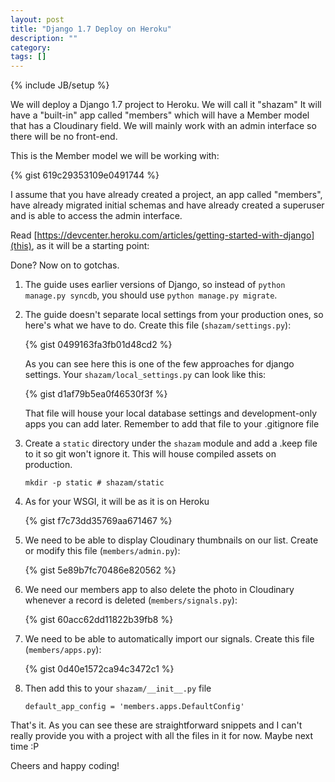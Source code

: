 ```yaml
---
layout: post
title: "Django 1.7 Deploy on Heroku"
description: ""
category:
tags: []
---
```

{% include JB/setup %}

We will deploy a Django 1.7 project to Heroku. We will call it "shazam" It will have a "built-in" app called "members" which
will have a Member model that has a Cloudinary field. We will mainly work with an admin
interface so there will be no front-end.

This is the Member model we will be working with:

{% gist 619c29353109e0491744 %}

I assume that you have already created a project, an app called "members", have already migrated initial schemas
and have already created a superuser and is able to access the admin interface.

Read [https://devcenter.heroku.com/articles/getting-started-with-django](this), as it will be a starting point:

Done? Now on to gotchas.

1. The guide uses earlier versions of Django, so instead of `python manage.py syncdb`, you should use `python manage.py migrate`.

2. The guide doesn't separate local settings from your production ones, so here's what we have to do. Create this file (`shazam/settings.py`):

    {% gist 0499163fa3fb01d48cd2 %}

    As you can see here this is one of the few approaches for django settings. Your `shazam/local_settings.py` can look like this:

    {% gist d1af79b5ea0f46530f3f %}

    That file will house your local database settings and development-only apps you can add later. Remember to add
    that file to your .gitignore file

3. Create a `static` directory under the `shazam` module and add a .keep file to it so git won't ignore it. This will house compiled assets on production.

    `mkdir -p static # shazam/static`

4. As for your WSGI, it will be as it is on Heroku

    {% gist f7c73dd35769aa671467 %}

5. We need to be able to display Cloudinary thumbnails on our list. Create or modify this file (`members/admin.py`):

    {% gist 5e89b7fc70486e820562 %}

6. We need our members app to also delete the photo in Cloudinary whenever a record is deleted (`members/signals.py`):

    {% gist 60acc62dd11822b39fb8 %}

7. We need to be able to automatically import our signals. Create this file (`members/apps.py`):

    {% gist 0d40e1572ca94c3472c1 %}

8. Then add this to your `shazam/__init__.py` file

    `default_app_config = 'members.apps.DefaultConfig'`

That's it. As you can see these are straightforward snippets and I can't really provide you with a project
with all the files in it for now. Maybe next time :P

Cheers and happy coding!